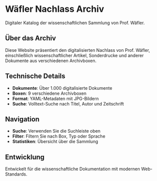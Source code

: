 # Wäfler Nachlass Archiv

Digitaler Katalog der wissenschaftlichen Sammlung von Prof. Wäfler.

## Über das Archiv

Diese Website präsentiert den digitalisierten Nachlass von Prof. Wäfler, einschließlich wissenschaftlicher Artikel, Sonderdrucke und anderer Dokumente aus verschiedenen Archivboxen.

## Technische Details

- **Dokumente**: Über 1.000 digitalisierte Dokumente
- **Boxen**: 9 verschiedene Archivboxen  
- **Format**: YAML-Metadaten mit JPG-Bildern
- **Suche**: Volltext-Suche nach Titel, Autor und Zeitschrift

## Navigation

- **Suche**: Verwenden Sie die Suchleiste oben
- **Filter**: Filtern Sie nach Box, Typ oder Sprache
- **Statistiken**: Übersicht über die Sammlung

## Entwicklung

Entwickelt für die wissenschaftliche Dokumentation mit modernen Web-Standards.
